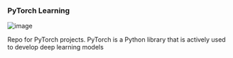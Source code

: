 ### PyTorch Learning
![image](https://user-images.githubusercontent.com/39492524/111859445-65cb2f80-8917-11eb-80db-5f7790d5cb0c.png)

Repo for PyTorch projects. PyTorch is a Python library that is actively used to develop deep learning models
